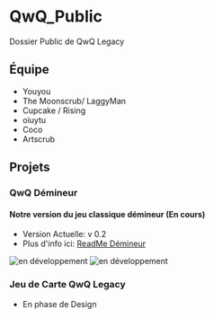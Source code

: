 # QwQ_Public
Dossier Public de QwQ Legacy

## Équipe
- Youyou
- The Moonscrub/ LaggyMan 
- Cupcake / Rising
- oiuytu
- Coco
- Artscrub

## Projets 
### QwQ Démineur
#### Notre version du jeu classique démineur (En cours)
- Version Actuelle: v 0.2
- Plus d'info ici: [ReadMe Démineur](https://github.com/QwQ-Legacy/QwQ_Public/blob/main/Demineur/ReadMeDemineur.md)

![en développement](https://media.discordapp.net/attachments/332224367981232128/953298973534347364/unknown.png?width=605&height=676)
![en développement](https://user-images.githubusercontent.com/55606963/158471976-33b0d6da-f21c-47c2-91b4-297a770b1c72.png)

### Jeu de Carte QwQ Legacy
- En phase de Design
